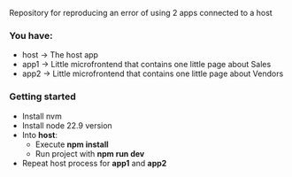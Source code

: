 Repository for reproducing an error of using 2 apps connected to a host

### You have:
- host -> The host app
- app1 -> Little microfrontend that contains one little page about Sales
- app2 -> Little microfrontend that contains one little page about Vendors

### Getting started
- Install nvm
- Install node 22.9 version
- Into **host**:
  - Execute **npm install**
  - Run project with **npm run dev**
- Repeat host process for **app1** and **app2**
